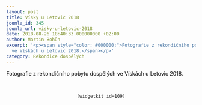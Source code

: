 ```yaml
---
layout: post
title: Vísky u Letovic 2018
joomla_id: 345
joomla_url: visky-u-letovic-2018
date: 2018-08-26 18:40:33.000000000 +02:00
author: Martin Bohůn
excerpt: '<p><span style="color: #000000;">Fotografie z rekondičního pobytu dospělých
  ve Vískách u Letovic 2018.</span></p>'
category: Rekondice dospělých
---
```

<p><span style="color: #000000;">Fotografie z rekondičního pobytu dospělých ve Vískách u Letovic 2018.</span></p>

<p> </p>
<p style="text-align: center;"><code>[widgetkit id=109]</code></p>
